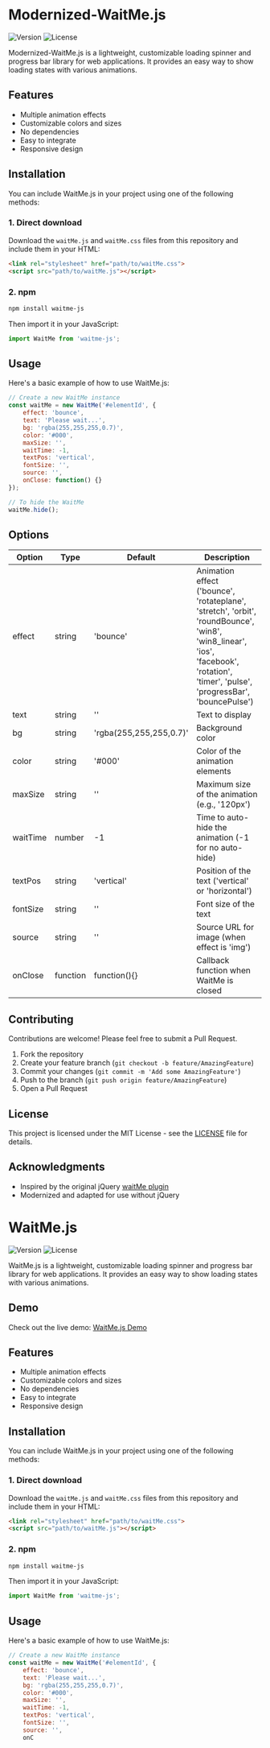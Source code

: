 # Modernized-WaitMe.js

![Version](https://img.shields.io/badge/version-1.0.0-blue.svg)
![License](https://img.shields.io/badge/license-MIT-green.svg)

Modernized-WaitMe.js is a lightweight, customizable loading spinner and progress bar library for web applications. It provides an easy way to show loading states with various animations.

## Features

- Multiple animation effects
- Customizable colors and sizes
- No dependencies
- Easy to integrate
- Responsive design

## Installation

You can include WaitMe.js in your project using one of the following methods:

### 1. Direct download

Download the `waitMe.js` and `waitMe.css` files from this repository and include them in your HTML:

```html
<link rel="stylesheet" href="path/to/waitMe.css">
<script src="path/to/waitMe.js"></script>
```

### 2. npm

```bash
npm install waitme-js
```

Then import it in your JavaScript:

```javascript
import WaitMe from 'waitme-js';
```

## Usage

Here's a basic example of how to use WaitMe.js:

```javascript
// Create a new WaitMe instance
const waitMe = new WaitMe('#elementId', {
    effect: 'bounce',
    text: 'Please wait...',
    bg: 'rgba(255,255,255,0.7)',
    color: '#000',
    maxSize: '',
    waitTime: -1,
    textPos: 'vertical',
    fontSize: '',
    source: '',
    onClose: function() {}
});

// To hide the WaitMe
waitMe.hide();
```

## Options

| Option | Type | Default | Description |
|--------|------|---------|-------------|
| effect | string | 'bounce' | Animation effect ('bounce', 'rotateplane', 'stretch', 'orbit', 'roundBounce', 'win8', 'win8_linear', 'ios', 'facebook', 'rotation', 'timer', 'pulse', 'progressBar', 'bouncePulse') |
| text | string | '' | Text to display |
| bg | string | 'rgba(255,255,255,0.7)' | Background color |
| color | string | '#000' | Color of the animation elements |
| maxSize | string | '' | Maximum size of the animation (e.g., '120px') |
| waitTime | number | -1 | Time to auto-hide the animation (-1 for no auto-hide) |
| textPos | string | 'vertical' | Position of the text ('vertical' or 'horizontal') |
| fontSize | string | '' | Font size of the text |
| source | string | '' | Source URL for image (when effect is 'img') |
| onClose | function | function(){} | Callback function when WaitMe is closed |

## Contributing

Contributions are welcome! Please feel free to submit a Pull Request.

1. Fork the repository
2. Create your feature branch (`git checkout -b feature/AmazingFeature`)
3. Commit your changes (`git commit -m 'Add some AmazingFeature'`)
4. Push to the branch (`git push origin feature/AmazingFeature`)
5. Open a Pull Request

## License

This project is licensed under the MIT License - see the [LICENSE](LICENSE) file for details.

## Acknowledgments

- Inspired by the original jQuery [waitMe plugin](https://github.com/vadimsva/waitMe)
- Modernized and adapted for use without jQuery

# WaitMe.js

![Version](https://img.shields.io/badge/version-1.0.0-blue.svg)
![License](https://img.shields.io/badge/license-MIT-green.svg)

WaitMe.js is a lightweight, customizable loading spinner and progress bar library for web applications. It provides an easy way to show loading states with various animations.

## Demo

Check out the live demo: [WaitMe.js Demo](https://carlosvidal.github.io/modernized-waitme/)

## Features

- Multiple animation effects
- Customizable colors and sizes
- No dependencies
- Easy to integrate
- Responsive design

## Installation

You can include WaitMe.js in your project using one of the following methods:

### 1. Direct download

Download the `waitMe.js` and `waitMe.css` files from this repository and include them in your HTML:

```html
<link rel="stylesheet" href="path/to/waitMe.css">
<script src="path/to/waitMe.js"></script>
```

### 2. npm

```bash
npm install waitme-js
```

Then import it in your JavaScript:

```javascript
import WaitMe from 'waitme-js';
```

## Usage

Here's a basic example of how to use WaitMe.js:

```javascript
// Create a new WaitMe instance
const waitMe = new WaitMe('#elementId', {
    effect: 'bounce',
    text: 'Please wait...',
    bg: 'rgba(255,255,255,0.7)',
    color: '#000',
    maxSize: '',
    waitTime: -1,
    textPos: 'vertical',
    fontSize: '',
    source: '',
    onC